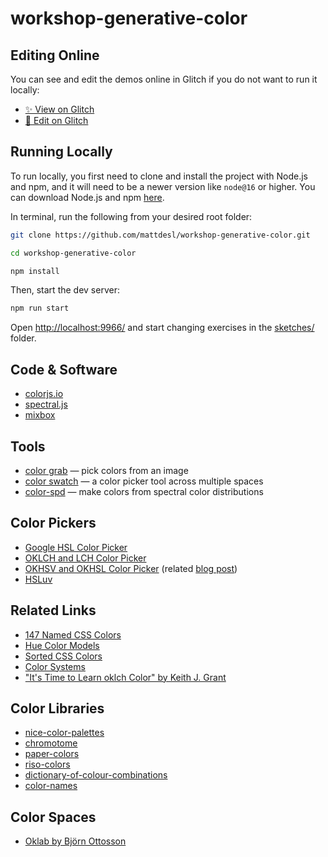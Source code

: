 # workshop-generative-color

## Editing Online

You can see and edit the demos online in Glitch if you do not want to run it locally:

- [✨ View on Glitch](https://generative-color.glitch.me)
- [🔧 Edit on Glitch](https://glitch.com/edit/#!/generative-color)

## Running Locally

To run locally, you first need to clone and install the project with Node.js and npm, and it will need to be a newer version like `node@16` or higher. You can download Node.js and npm [here](https://nodejs.org).

In terminal, run the following from your desired root folder:

```sh
git clone https://github.com/mattdesl/workshop-generative-color.git

cd workshop-generative-color

npm install
```

Then, start the dev server:

```sh
npm run start
```

Open [http://localhost:9966/](http://localhost:9966/) and start changing exercises in the [sketches/](./sketches/) folder.

## Code & Software

- [colorjs.io](https://colorjs.io)
- [spectral.js](https://github.com/rvanwijnen/spectral.js)
- [mixbox](https://github.com/scrtwpns/mixbox)

## Tools

- [color grab](https://mattdesl.github.io/colorgrab/) — pick colors from an image
- [color swatch](https://mattdesl.github.io/colorswatch/) — a color picker tool across multiple spaces
- [color-spd](https://mattdesl.github.io/color-spd/) — make colors from spectral color distributions

## Color Pickers

- [Google HSL Color Picker](https://g.co/kgs/xoe6Sv)
- [OKLCH and LCH Color Picker](https://oklch.com/)
- [OKHSV and OKHSL Color Picker](https://ok-color-picker.netlify.app/) (related [blog post](https://bottosson.github.io/posts/colorpicker/))
- [HSLuv](https://www.hsluv.org)

## Related Links

- [147 Named CSS Colors](https://147colors.com)
- [Hue Color Models](https://colorsupplyyy.com/app/)
- [Sorted CSS Colors](https://enes.in/sorted-colors/)
- [Color Systems](https://www.colorsystem.com/?lang=en)
- ["It's Time to Learn oklch Color" by Keith J. Grant](https://keithjgrant.com/posts/2023/04/its-time-to-learn-oklch-color/)

## Color Libraries

- [nice-color-palettes](https://github.com/Jam3/nice-color-palettes)
- [chromotome](https://www.npmjs.com/package/chromotome)
- [paper-colors](https://www.npmjs.com/package/paper-colors)
- [riso-colors](https://www.npmjs.com/package/riso-colors)
- [dictionary-of-colour-combinations](https://github.com/mattdesl/dictionary-of-colour-combinations)
- [color-names](https://github.com/meodai/color-names)

## Color Spaces

- [Oklab by Björn Ottosson](https://bottosson.github.io/posts/oklab/)
